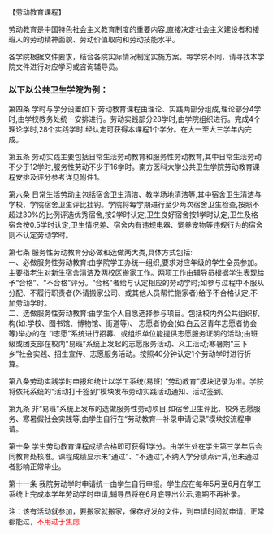 【劳动教育课程】
 
劳动教育是中国特色社会主义教育制度的重要内容,直接决定社会主义建设者和接班人的劳动精神面貌、劳动价值取向和劳动技能水平。

各学院根据文件要求，结合各院实际情况制定实施方案。每学院不同，请寻找本学院文件进行对应学习或咨询辅导员。

### 以下以公共卫生学院为例：
第四条 学时与学分设置如下:劳动教育课程由理论、实践两部分组成,理论部分4学时,由学校教务处统一安排进行。劳动实践部分28学时,由学院组织进行。完成4个理论学时,28个实践学时,经认定可获得本课程1个学分。在大一至大三学年内完成。

第五条 劳动实践主要包括日常生活劳动教育和服务性劳动教育,其中日常生活劳动不少于12学时,服务性劳动不少于16学时。南方医科大学公共卫生学院劳动教育课程安排及评分参考详见附件1。

第六条 日常生活劳动主包括宿舍卫生清洁、教学场地清洁等,其中宿舍卫生清洁与学校、学院宿舍卫生评比挂钩。学院将每学期进行至少两次宿舍卫生检查,按照不超过30%的比例评选优秀宿舍,按2学时认定,卫生良好宿舍按1学时认定,卫生及格宿舍按0.5学时认定,卫生情况差、宿舍内有违规电器、饲养宠物等违规行为的宿舍则不认定劳动学时。

第七条 服务性劳动教育分必做和选做两大类,具体方式包括:
<br>一、必做服务性劳动教育:由学院学工办统一组织,要求对应年级的学生全员参加。主要指老生对新生宿舍清洁及两校区搬家工作。两项工作由辅导员根据学生表现给予“合格”、“不合格”评分。“合格”者给与认定相应的劳动学时;如参与过程中不服从分配、不履行职责者(外请搬家公司、或其他人员帮忙搬家者)给予不合格认定,不加劳动学时。
 <br>二、选做服务性劳动教育:由学生个人自愿选择参与项目。包括校内外公共组织机构(如:学校、图书馆、博物馆、街道等)、 志愿者协会(如:白云区青年志愿者协会等)举办的在 “i志愿”系统进行招募、或组织单位能提供志愿服务证明的活动;由班级或团支部在校内“易班”系统上发起的志愿服务活动、义工活动;寒暑期“三下乡”社会实践、招生宣传、志愿服务活动。按照40分钟认定1个劳动学时进行折算。

第八条劳动实践学时申报和统计以学工系统(易班) “劳动教育”模块记录为准。学院将依托系统的“活动打卡签到”模块发布劳动实践活动通知、活动签到。

第九条 非“易班”系统上发布的选做服务性劳动项目,如宿舍卫生评比、校外志愿服务、寒暑假社会实践等,由学生自行在“劳动教育—补录申请记录”模块按流程申请。

第十条 学生劳动教育课程成绩合格即可获得1学分。由学生处在学生第三学年后会同教育处核准。课程成绩显示未“通过”、“不通过”,不纳入学分绩点计算,但未通过者影响正常毕业。

第十一条 我院劳动学时申请统一由学生自行申报。学生应在每年5月至6月在学工系统上完成本学年劳动学时申请,辅导员将在6月底导出公示,逾期不再补录。

注：该有活动就参加，要搬家就搬家，保存好发的文件，到申请时间就申请，正常都能过，<font color="red">不用过于焦虑</font>